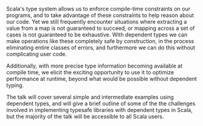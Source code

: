 Scala's type system allows us to enforce compile-time constraints on our
programs, and to take advantage of these constraints to help reason about our
code. Yet we still frequently encounter situations where extracting a value
from a map is not guaranteed to succeed, or mapping across a set of cases is
not guaranteed to be exhaustive. With dependent types we can make operations
like these completely safe by construction, in the process eliminating entire
classes of errors, and furthermore we can do this without complicating user
code.

Additionally, with more precise type information becoming available at compile
time, we elicit the exciting opportunity to use it to optimize performance at
runtime, beyond what would be possible without dependent typing.

The talk will cover several simple and intermediate examples using dependent
types, and will give a brief outline of some of the the challenges involved in
implementing typesafe libraries with dependent types in Scala, but the majority
of the talk will be accessible to all Scala users.

